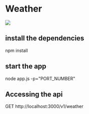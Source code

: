 # Weather<br>
![](https://media.giphy.com/media/McZdU5M5jpkmk/giphy.gif)
## install the dependencies
npm install

## start the app
node app.js -p="PORT_NUMBER"

## Accessing the api
GET  http://localhost:3000/v1/weather
